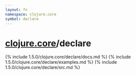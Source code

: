```yaml
---
layout: fn
namespace: clojure.core
symbol: declare
---
```


# [clojure.core](../)/declare

{% include 1.5.0/clojure.core/declare/docs.md %}
{% include 1.5.0/clojure.core/declare/examples.md %}
{% include 1.5.0/clojure.core/declare/src.md %}

